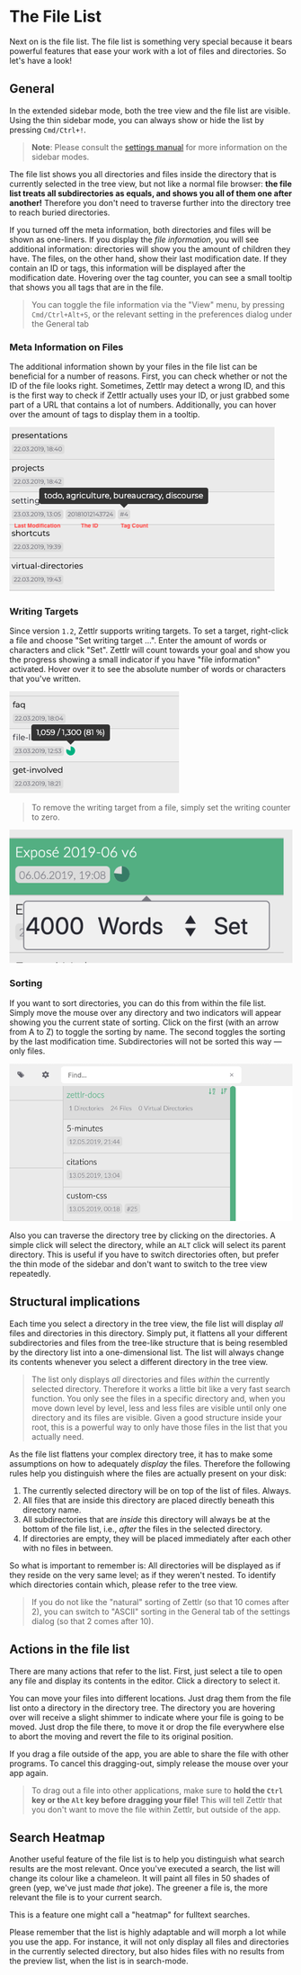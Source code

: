 # The File List

Next on is the file list. The file list is something very special because it bears powerful features that ease your work with a lot of files and directories. So let's have a look!

## General

In the extended sidebar mode, both the tree view and the file list are visible. Using the thin sidebar mode, you can always show or hide the list by pressing `Cmd/Ctrl+!`.

> **Note**: Please consult the [settings manual](../reference/settings.md) for more information on the sidebar modes.

The file list shows you all directories and files inside the directory that is currently selected in the tree view, but not like a normal file browser: **the file list treats all subdirectories as equals, and shows you all of them one after another!** Therefore you don't need to traverse further into the directory tree to reach buried directories.

If you turned off the meta information, both directories and files will be shown as one-liners. If you display the *file information*, you will see additional information: directories will show you the amount of children they have. The files, on the other hand, show their last modification date. If they contain an ID or tags, this information will be displayed after the modification date. Hovering over the tag counter, you can see a small tooltip that shows you all tags that are in the file.

> You can toggle the file information via the "View" menu, by pressing `Cmd/Ctrl+Alt+S`, or the relevant setting in the preferences dialog under the General tab

### Meta Information on Files

The additional information shown by your files in the file list can be beneficial for a number of reasons. First, you can check whether or not the ID of the file looks right. Sometimes, Zettlr may detect a wrong ID, and this is the first way to check if Zettlr actually uses your ID, or just grabbed some part of a URL that contains a lot of numbers. Additionally, you can hover over the amount of tags to display them in a tooltip.

![The possible meta information of files](../img/file_meta.png)

### Writing Targets

Since version `1.2`, Zettlr supports writing targets. To set a target, right-click a file and choose "Set writing target …". Enter the amount of words or characters and click "Set". Zettlr will count towards your goal and show you the progress showing a small indicator if you have "file information" activated. Hover over it to see the absolute number of words or characters that you've written.

![Writing Targets Counter](../img/writing_targets.png)

> To remove the writing target from a file, simply set the writing counter to zero.

![Setting the Writing Target](../img/writing_targets_settings.png)

### Sorting

If you want to sort directories, you can do this from within the file list. Simply move the mouse over any directory and two indicators will appear showing you the current state of sorting. Click on the first (with an arrow from A to Z) to toggle the sorting by name. The second toggles the sorting by the last modification time. Subdirectories will not be sorted this way — only files.

![sorting_indicators.png](../img/sorting_indicators.png)


Also you can traverse the directory tree by clicking on the directories. A simple click will select the directory, while an `ALT` click will select its parent directory. This is useful if you have to switch directories often, but prefer the thin mode of the sidebar and don't want to switch to the tree view repeatedly.

## Structural implications

Each time you select a directory in the tree view, the file list will display _all_ files and directories in this directory. Simply put, it flattens all your different subdirectories and files from the tree-like structure that is being resembled by the directory list into a one-dimensional list. The list will always change its contents whenever you select a different directory in the tree view.

> The list only displays _all_ directories and files _within_ the currently selected directory. Therefore it works a little bit like a very fast search function. You only see the files in a specific directory and, when you move down level by level, less and less files are visible until only one directory and its files are visible. Given a good structure inside your root, this is a powerful way to only have those files in the list that you actually need.

As the file list flattens your complex directory tree, it has to make some assumptions on how to adequately _display_ the files. Therefore the following rules help you distinguish where the files are actually present on your disk:

1. The currently selected directory will be on top of the list of files. Always.
2. All files that are inside this directory are placed directly beneath this directory name.
3. All subdirectories that are _inside_ this directory will always be at the bottom of the file list, i.e., _after_ the files in the selected directory.
4. If directories are empty, they will be placed immediately after each other with no files in between.

So what is important to remember is: All directories will be displayed as if they reside on the very same level; as if they weren't nested. To identify which directories contain which, please refer to the tree view.

> If you do not like the "natural" sorting of Zettlr (so that 10 comes after 2), you can switch to "ASCII" sorting in the General tab of the settings dialog (so that 2 comes after 10).

## Actions in the file list

There are many actions that refer to the list. First, just select a tile to open any file and display its contents in the editor. Click a directory to select it.

You can move your files into different locations. Just drag them from the file list onto a directory in the directory tree. The directory you are hovering over will receive a slight shimmer to indicate where your file is going to be moved. Just drop the file there, to move it or drop the file everywhere else to abort the moving and revert the file to its original position.

If you drag a file outside of the app, you are able to share the file with other programs. To cancel this dragging-out, simply release the mouse over your app again.

> To drag out a file into other applications, make sure to **hold the `Ctrl` key or the `Alt` key before dragging your file!** This will tell Zettlr that you don't want to move the file within Zettlr, but outside of the app.

## Search Heatmap

Another useful feature of the file list is to help you distinguish what search results are the most relevant. Once you've executed a search, the list will change its colour like a chameleon. It will paint all files in 50 shades of green (yep, we've just made _that_ joke). The greener a file is, the more relevant the file is to your current search.

This is a feature one might call a "heatmap" for fulltext searches.

Please remember that the list is highly adaptable and will morph a lot while you use the app. For instance, it will not only display all files and directories in the currently selected directory, but also hides files with no results from the preview list, when the list is in search-mode.
